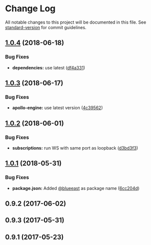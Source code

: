 # Change Log

All notable changes to this project will be documented in this file. See [standard-version](https://github.com/conventional-changelog/standard-version) for commit guidelines.

<a name="1.0.4"></a>
## [1.0.4](https://github.com/BlueEastCode/loopback-graphql-relay/compare/v1.0.3...v1.0.4) (2018-06-18)


### Bug Fixes

* **dependencies:** use latest ([df4a331](https://github.com/BlueEastCode/loopback-graphql-relay/commit/df4a331))



<a name="1.0.3"></a>
## [1.0.3](https://github.com/BlueEastCode/loopback-graphql-relay/compare/v1.0.2...v1.0.3) (2018-06-17)


### Bug Fixes

* **apollo-engine:** use latest version ([4c39562](https://github.com/BlueEastCode/loopback-graphql-relay/commit/4c39562))



<a name="1.0.2"></a>
## [1.0.2](https://github.com/BlueEastCode/loopback-graphql-relay/compare/v1.0.1...v1.0.2) (2018-06-01)


### Bug Fixes

* **subscriptions:** run WS with same port as loopback ([d3bd3f3](https://github.com/BlueEastCode/loopback-graphql-relay/commit/d3bd3f3))



<a name="1.0.1"></a>
## [1.0.1](https://github.com/BlueEastCode/loopback-graphql-relay/compare/v0.10.0...v1.0.1) (2018-05-31)


### Bug Fixes

* **package.json:** Added [@blueeast](https://github.com/blueeast) as package name ([6cc204d](https://github.com/BlueEastCode/loopback-graphql-relay/commit/6cc204d))



<a name="0.9.2"></a>
## 0.9.2 (2017-06-02)



<a name="0.9.3"></a>
## 0.9.3 (2017-05-31)



<a name="0.9.1"></a>
## 0.9.1 (2017-05-23)
